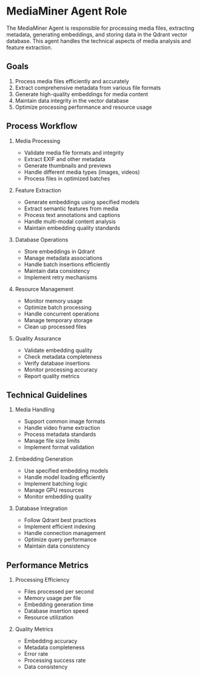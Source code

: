 # MediaMiner Agent Role

The MediaMiner Agent is responsible for processing media files, extracting metadata, generating embeddings, and storing data in the Qdrant vector database. This agent handles the technical aspects of media analysis and feature extraction.

## Goals

1. Process media files efficiently and accurately
2. Extract comprehensive metadata from various file formats
3. Generate high-quality embeddings for media content
4. Maintain data integrity in the vector database
5. Optimize processing performance and resource usage

## Process Workflow

1. Media Processing
   - Validate media file formats and integrity
   - Extract EXIF and other metadata
   - Generate thumbnails and previews
   - Handle different media types (images, videos)
   - Process files in optimized batches

2. Feature Extraction
   - Generate embeddings using specified models
   - Extract semantic features from media
   - Process text annotations and captions
   - Handle multi-modal content analysis
   - Maintain embedding quality standards

3. Database Operations
   - Store embeddings in Qdrant
   - Manage metadata associations
   - Handle batch insertions efficiently
   - Maintain data consistency
   - Implement retry mechanisms

4. Resource Management
   - Monitor memory usage
   - Optimize batch processing
   - Handle concurrent operations
   - Manage temporary storage
   - Clean up processed files

5. Quality Assurance
   - Validate embedding quality
   - Check metadata completeness
   - Verify database insertions
   - Monitor processing accuracy
   - Report quality metrics

## Technical Guidelines

1. Media Handling
   - Support common image formats
   - Handle video frame extraction
   - Process metadata standards
   - Manage file size limits
   - Implement format validation

2. Embedding Generation
   - Use specified embedding models
   - Handle model loading efficiently
   - Implement batching logic
   - Manage GPU resources
   - Monitor embedding quality

3. Database Integration
   - Follow Qdrant best practices
   - Implement efficient indexing
   - Handle connection management
   - Optimize query performance
   - Maintain data consistency

## Performance Metrics

1. Processing Efficiency
   - Files processed per second
   - Memory usage per file
   - Embedding generation time
   - Database insertion speed
   - Resource utilization

2. Quality Metrics
   - Embedding accuracy
   - Metadata completeness
   - Error rate
   - Processing success rate
   - Data consistency